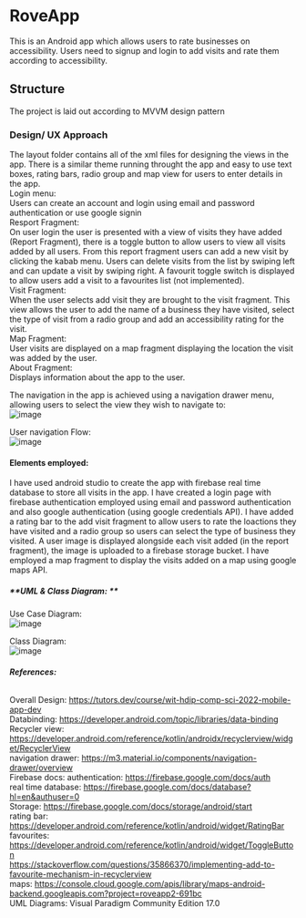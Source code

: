 # RoveApp

This is an Android app which allows users to rate businesses on accessibility. Users need to signup and login to add visits and rate them according to accessibility. 

## **Structure**

The project is laid out according to MVVM design pattern

### **Design/ UX Approach**

The layout folder contains all of the xml files for designing the views in the app. There is a similar theme running throught the app and easy to use text boxes, rating bars, radio group and map view for users to enter details in the app. <br>
Login menu: <br>
Users can create an account and login using email and password authentication or use google signin <br>
Resport Fragment: <br>
On user login the user is presented with a view of visits they have added (Report Fragment), there is a toggle button to allow users to view all visits added by all users.
From this report fragment users can add a new visit by clicking the kabab menu. Users can delete visits from the list by swiping left and can update a visit by swiping right.
A favourit toggle switch is displayed to allow users add a visit to a favourites list (not implemented). <br>
Visit Fragment: <br>
When the user selects add visit they are brought to the visit fragment. This view allows the user to add the name of a business they have visited, select the type of visit from a radio group and add an accessibility rating for the visit. <br>
Map Fragment: <br>
User visits are displayed on a map fragment displaying the location the visit was added by the user. <br>
About Fragment: <br>
Displays information about the app to the user. <br>

The navigation in the app is achieved using a navigation drawer menu, allowing users to select the view they wish to navigate to: <br>
![image](https://github.com/MaireadHolton/RoveApp2/assets/97246575/1319d8af-a0ac-4d4d-99c8-049e12a0a3ce) <br>


User navigation Flow: <br>
![image](https://github.com/MaireadHolton/RoveApp2/assets/97246575/6e3d276e-7cbb-48ca-8506-2f6d61aeb261) <br>


#### **Elements employed:**
I have used android studio to create the app with firebase real time database to store all visits in the app. I have created a login page with firebase authentication employed using email and password authentication and also google authentication (using google credentials API).
I have added a rating bar to the add visit fragment to allow users to rate the loactions they have visited and a radio group so users can select the type of business they visited. A user image is displayed alongside each visit added (in the report fragment), the image is uploaded to a firebase storage bucket. 
I have employed a map fragment to display the visits added on a map using google maps API.


##### **UML & Class Diagram: **

Use Case Diagram: <br>
![image](https://github.com/MaireadHolton/RoveApp2/assets/97246575/4c0853e6-7896-4969-99c1-66dc3cf8620b) <br>


Class Diagram: <br>
![image](https://github.com/MaireadHolton/RoveApp2/assets/97246575/5e4fae04-d3b7-4002-b2d4-116c8bca3390) <br>


###### **References:**
Overall Design: https://tutors.dev/course/wit-hdip-comp-sci-2022-mobile-app-dev <br>
Databinding: https://developer.android.com/topic/libraries/data-binding <br>
Recycler view: https://developer.android.com/reference/kotlin/androidx/recyclerview/widget/RecyclerView <br>
navigation drawer: https://m3.material.io/components/navigation-drawer/overview <br>
Firebase docs: authentication: https://firebase.google.com/docs/auth <br>
              real time database: https://firebase.google.com/docs/database?hl=en&authuser=0 <br>
              Storage: https://firebase.google.com/docs/storage/android/start <br>
rating bar: https://developer.android.com/reference/kotlin/android/widget/RatingBar <br>
favourites: https://developer.android.com/reference/kotlin/android/widget/ToggleButton <br>
            https://stackoverflow.com/questions/35866370/implementing-add-to-favourite-mechanism-in-recyclerview <br>
maps: https://console.cloud.google.com/apis/library/maps-android-backend.googleapis.com?project=roveapp2-691bc <br>
UML Diagrams: Visual Paradigm Community Edition 17.0 <br>
